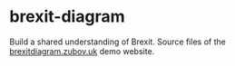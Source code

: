 # brexit-diagram
Build a shared understanding of Brexit. Source files of the [brexitdiagram.zubov.uk](https://brexitdiagram.zubov.uk) demo website.
